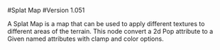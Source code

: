 #Splat Map
#Version 1.051

A Splat Map is a map that can be used to apply different textures to different areas of the terrain.
This node convert a 2d Pop attribute to a Given named attributes with clamp and color options.